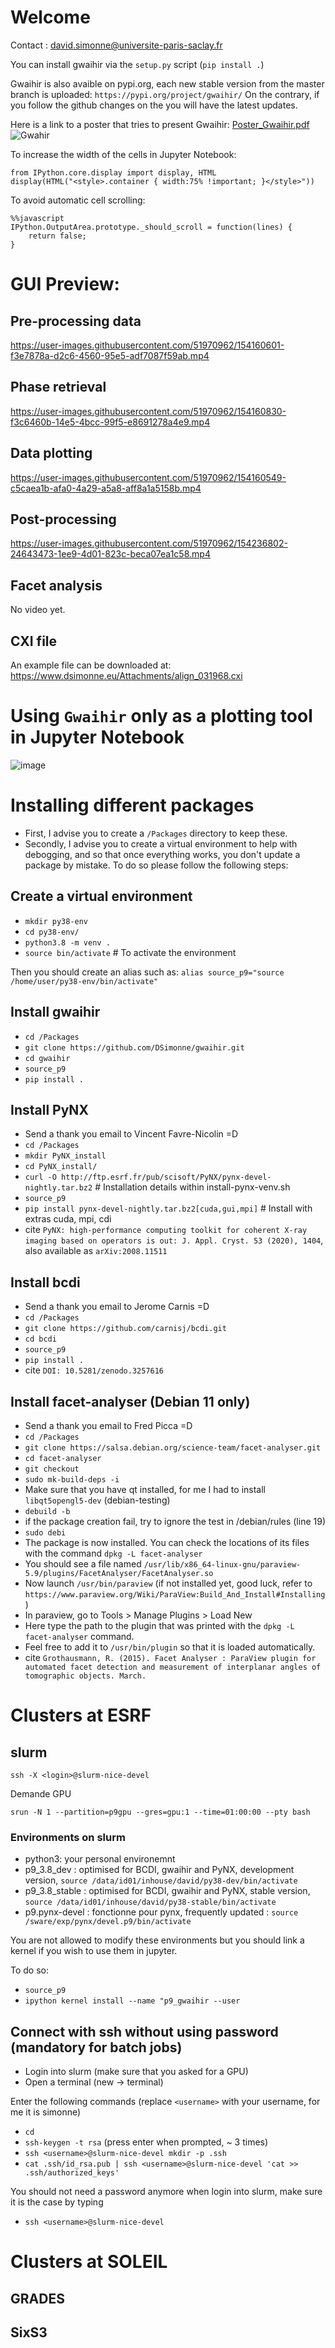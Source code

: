# Welcome 

Contact : david.simonne@universite-paris-saclay.fr

You can install gwaihir via the `setup.py` script (`pip install .`)

Gwaihir is also avaible on pypi.org, each new stable version from the master branch is uploaded: `https://pypi.org/project/gwaihir/`
On the contrary, if you follow the github changes on the you will have the latest updates.

Here is a link to a poster that tries to present Gwaihir:
[Poster_Gwaihir.pdf](https://www.dsimonne.eu/Attachments/Poster_Gwaihir.pdf)
![Gwahir](https://user-images.githubusercontent.com/51970962/168030371-7212abe3-f8be-4fef-9231-8b1be87abc2e.png)

To increase the width of the cells in Jupyter Notebook:

```
from IPython.core.display import display, HTML
display(HTML("<style>.container { width:75% !important; }</style>"))
```

To avoid automatic cell scrolling:

```
%%javascript
IPython.OutputArea.prototype._should_scroll = function(lines) {
    return false;
}
```

# GUI Preview:
## Pre-processing data
https://user-images.githubusercontent.com/51970962/154160601-f3e7878a-d2c6-4560-95e5-adf7087f59ab.mp4

## Phase retrieval
https://user-images.githubusercontent.com/51970962/154160830-f3c6460b-14e5-4bcc-99f5-e8691278a4e9.mp4

## Data plotting
https://user-images.githubusercontent.com/51970962/154160549-c5caea1b-afa0-4a29-a5a8-aff8a1a5158b.mp4

## Post-processing
https://user-images.githubusercontent.com/51970962/154236802-24643473-1ee9-4d01-823c-beca07ea1c58.mp4

## Facet analysis
No video yet.

## CXI file
An example file can be downloaded at: https://www.dsimonne.eu/Attachments/align_031968.cxi

# Using `Gwaihir` only as a plotting tool in Jupyter Notebook
![image](https://user-images.githubusercontent.com/51970962/157677934-d6983756-48d3-4a1d-8394-a86f0d2b721e.png)

# Installing different packages

* First, I advise you to create a `/Packages` directory to keep these.
* Secondly, I advise you to create a virtual environment to help with debogging, and so that once everything works, you don't update a package by mistake. To do so please follow the following steps:

## Create a virtual environment

* `mkdir py38-env`
* `cd py38-env/`
* `python3.8 -m venv .`
* `source bin/activate` # To activate the environment

Then you should create an alias such as: `alias source_p9="source /home/user/py38-env/bin/activate"`

## Install gwaihir
* `cd /Packages`
* `git clone https://github.com/DSimonne/gwaihir.git`
* `cd gwaihir`
* `source_p9`
* `pip install .`

## Install PyNX
* Send a thank you email to Vincent Favre-Nicolin =D
* `cd /Packages`
* `mkdir PyNX_install`
* `cd PyNX_install/`
* `curl -O http://ftp.esrf.fr/pub/scisoft/PyNX/pynx-devel-nightly.tar.bz2`      # Installation details within install-pynx-venv.sh
* `source_p9`
* `pip install pynx-devel-nightly.tar.bz2[cuda,gui,mpi]`                  # Install with extras cuda, mpi, cdi
* cite `PyNX: high-performance computing toolkit for coherent X-ray imaging based on operators is out: J. Appl. Cryst. 53 (2020), 1404`, also available as `arXiv:2008.11511`


## Install bcdi
* Send a thank you email to Jerome Carnis =D
* `cd /Packages`
* `git clone https://github.com/carnisj/bcdi.git`
* `cd bcdi`
* `source_p9`
* `pip install .`
* cite `DOI: 10.5281/zenodo.3257616`

## Install facet-analyser (Debian 11 only)
* Send a thank you email to Fred Picca =D
* `cd /Packages`
* `git clone https://salsa.debian.org/science-team/facet-analyser.git`
* `cd facet-analyser`
* `git checkout`
* `sudo mk-build-deps -i`
* Make sure that you have qt installed, for me I had to install `libqt5opengl5-dev` (debian-testing)
* `debuild -b`
* if the package creation fail, try to ignore the test in /debian/rules (line 19)
* `sudo debi`
* The package is now installed. You can check the locations of its files with the command `dpkg -L facet-analyser`
* You should see a file named `/usr/lib/x86_64-linux-gnu/paraview-5.9/plugins/FacetAnalyser/FacetAnalyser.so`
* Now launch `/usr/bin/paraview` (if not installed yet, good luck, refer to `https://www.paraview.org/Wiki/ParaView:Build_And_Install#Installing`)
* In paraview, go to Tools > Manage Plugins > Load New
* Here type the path to the plugin that was printed with the `dpkg -L facet-analyser` command.
* Feel free to add it to `/usr/bin/plugin` so that it is loaded automatically.
* cite `Grothausmann, R. (2015). Facet Analyser : ParaView plugin for automated facet detection and measurement of interplanar angles of tomographic objects. March.`

# Clusters at ESRF

## slurm
`ssh -X <login>@slurm-nice-devel`

Demande GPU

`srun -N 1 --partition=p9gpu --gres=gpu:1 --time=01:00:00 --pty bash`

### Environments on slurm
* python3: your personal environemnt
* p9_3.8_dev : optimised for BCDI, gwaihir and PyNX, development version, `source /data/id01/inhouse/david/py38-dev/bin/activate`
* p9_3.8_stable : optimised for BCDI, gwaihir and PyNX, stable version, `source /data/id01/inhouse/david/py38-stable/bin/activate`
* p9.pynx-devel : fonctionne pour pynx, frequently updated : `source /sware/exp/pynx/devel.p9/bin/activate`

You are not allowed to modify these environments but you should link a kernel if you wish to use them in jupyter.

To do so:
* `source_p9`
* `ipython kernel install --name "p9_gwaihir --user`

## Connect with ssh without using password (mandatory for batch jobs)
* Login into slurm (make sure that you asked for a GPU)
* Open a terminal (new -> terminal)

Enter the following commands (replace `<username>` with your username, for me it is simonne)
* `cd`
* `ssh-keygen -t rsa` (press enter when prompted, ~ 3 times)
* `ssh <username>@slurm-nice-devel mkdir -p .ssh`
* `cat .ssh/id_rsa.pub | ssh <username>@slurm-nice-devel 'cat >> .ssh/authorized_keys'`

You should not need a password anymore when login into slurm, make sure it is the case by typing
* `ssh <username>@slurm-nice-devel`

# Clusters at SOLEIL

## GRADES

## SixS3